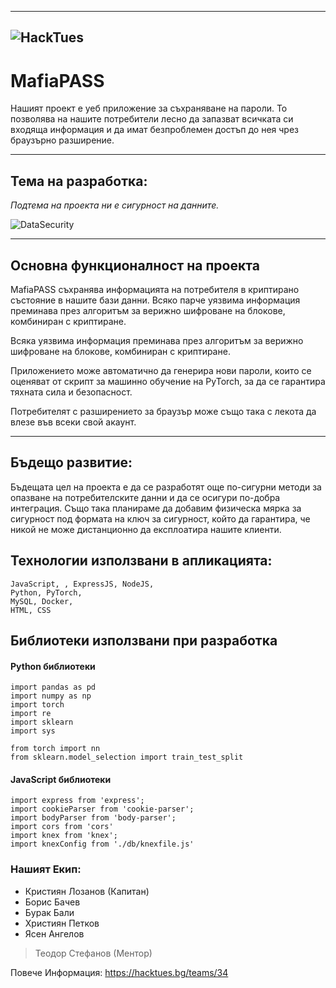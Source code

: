 -------------------------------------------------------------------------------------------------------------------------------------------------------------------------

![HackTues](https://user-images.githubusercontent.com/71979318/224407022-70c842d2-22f3-4e4c-ac4d-b5011d42bac0.png)
-------------------------------------------------------------------------------------------------------------------------------------------------------------------------


# **MafiaPASS**

Нашият проект е уеб приложение за съхраняване на пароли. То позволява на нашите потребители лесно да запазват всичката си входяща информация и да имат безпроблемен достъп до нея чрез браузърно разширение.

-------------------------------------------------------------------------------------------------------------------------------------------------------------------------

## Тема на разработка:

*Подтема на проекта ни е сигурност на данните.*

![DataSecurity](https://user-images.githubusercontent.com/71979318/224408600-2bbb2494-1f25-4de5-984e-cdbd1e8d06aa.png)


-------------------------------------------------------------------------------------------------------------------------------------------------------------------------

## Основна функционалност на проекта

MafiaPASS съхранява информацията на потребителя в криптирано състояние в нашите бази данни. Всяко парче уязвима информация преминава през алгоритъм за верижно шифроване на блокове, комбиниран с криптиране.

Всяка уязвима информация преминава през алгоритъм за верижно шифроване на блокове, комбиниран с криптиране.

Приложението може автоматично да генерира нови пароли, които се оценяват от скрипт за машинно обучение на PyTorch, за да се гарантира тяхната сила и безопасност.

Потребителят с разширението за браузър може също така с лекота да влезе във всеки свой акаунт.

-------------------------------------------------------------------------------------------------------------------------------------------------------------------------

## Бъдещо развитие:

Бъдещата цел на проекта е да се разработят още по-сигурни методи за опазване на потребителските данни и да се осигури по-добра интеграция. Също така планираме да добавим физическа мярка за сигурност под формата на ключ за сигурност, който да гарантира, че никой не може дистанционно да експлоатира нашите клиенти.

## Технологии използвани в апликацията:

``` 
JavaScript, , ExpressJS, NodeJS,
Python, PyTorch,
MySQL, Docker,
HTML, CSS 
```

## Библиотеки използвани при разработка

#### Python библиотеки

```
import pandas as pd
import numpy as np
import torch
import re
import sklearn
import sys

from torch import nn
from sklearn.model_selection import train_test_split
```

#### JavaScript библиотеки

```
import express from 'express';
import cookieParser from 'cookie-parser';
import bodyParser from 'body-parser';
import cors from 'cors'
import knex from 'knex';
import knexConfig from './db/knexfile.js'
```

### Нашият Екип:
* Кристиян Лозанов (Капитан)
* Борис Бачев
* Бурак Бали
* Християн Петков
* Ясен Ангелов


> Теодор Стефанов (Ментор)

Повече Информация:
https://hacktues.bg/teams/34
